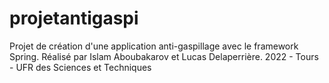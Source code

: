 # projetantigaspi

Projet de création d'une application anti-gaspillage avec le framework Spring.
Réalisé par Islam Aboubakarov et Lucas Delaperrière.
2022 - Tours - UFR des Sciences et Techniques
